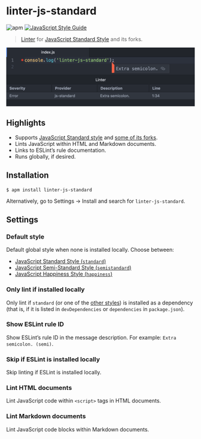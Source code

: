 # linter-js-standard

![apm](https://img.shields.io/apm/v/linter-js-standard.svg)
[![JavaScript Style Guide](https://img.shields.io/badge/code_style-standard-brightgreen.svg)](https://standardjs.com)

> [Linter](https://github.com/steelbrain/linter) for [JavaScript Standard Style](https://standardjs.com) and its forks.

![](screenshot.png)

## Highlights

- Supports [JavaScript Standard style](https://standardjs.com) and [some of its forks](#default-style).
- Lints JavaScript within HTML and Markdown documents.
- Links to ESLint’s rule documentation.
- Runs globally, if desired.

## Installation

```console
$ apm install linter-js-standard
```

Alternatively, go to Settings → Install and search for `linter-js-standard`.

## Settings

### Default style

Default global style when none is installed locally. Choose between:

- [JavaScript Standard Style (`standard`)](https://standardjs.com)
- [JavaScript Semi-Standard Style (`semistandard`)](https://github.com/Flet/semistandard)
- [JavaScript Happiness Style (`happiness`)](https://github.com/JedWatson/happiness)

### Only lint if installed locally

Only lint if `standard` (or one of the [other styles](#default-style)) is installed as a dependency (that is, if it is listed in `devDependencies` or `dependencies` in `package.json`).

### Show ESLint rule ID

Show ESLint’s rule ID in the message description. For example: `Extra semicolon. (semi)`.

### Skip if ESLint is installed locally

Skip linting if ESLint is installed locally.

### Lint HTML documents

Lint JavaScript code within `<script>` tags in HTML documents.

### Lint Markdown documents

Lint JavaScript code blocks within Markdown documents.
